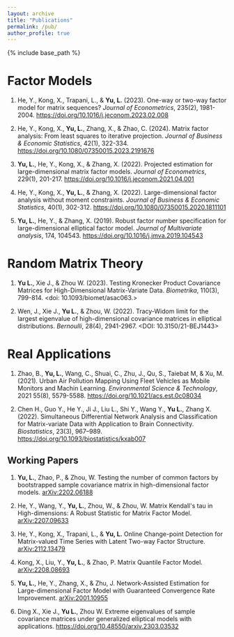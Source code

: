 ```yaml
---
layout: archive
title: "Publications"
permalink: /pub/
author_profile: true
---
```


{% include base_path %}

Factor Models
======
1.	He, Y., Kong, X., Trapani, L., & **Yu, L.** (2023). One-way or two-way factor model for matrix sequences? *Journal of Econometrics*, 235(2), 1981-2004. <https://doi.org/10.1016/j.jeconom.2023.02.008>

1. 	He, Y., Kong, X., **Yu, L.**, Zhang, X., & Zhao, C. (2024). Matrix factor analysis: From least squares to iterative projection. *Journal of Business & Economic Statistics*, 42(1), 322-334. <https://doi.org/10.1080/07350015.2023.2191676>

1. **Yu, L.**, He, Y., Kong, X., & Zhang, X. (2022). Projected estimation for large-dimensional matrix factor models. *Journal of Econometrics*, 229(1), 201-217. <https://doi.org/10.1016/j.jeconom.2021.04.001>

1. He, Y., Kong, X., **Yu, L.**, & Zhang, X. (2022). Large-dimensional factor analysis without moment constraints. *Journal of Business & Economic Statistics*, 40(1), 302-312. <https://doi.org/10.1080/07350015.2020.1811101>

1. **Yu, L.**, He, Y., & Zhang, X. (2019). Robust factor number specification for large-dimensional elliptical factor model. *Journal of Multivariate analysis*, 174, 104543. <https://doi.org/10.1016/j.jmva.2019.104543>

Random Matrix Theory
======
1. **Yu L.**, Xie J., & Zhou W. (2023). Testing Kronecker Product Covariance Matrices for High-Dimensional Matrix-Variate Data. *Biometrika*, 110(3), 799-814. <doi: 10.1093/biomet/asac063.>

1. Wen, J., Xie J., **Yu L.**, & Zhou, W. (2022). Tracy-Widom limit for the largest eigenvalue of high-dimensional covariance matrices in elliptical distributions. *Bernoulli*, 28(4), 2941-2967. <DOI: 10.3150/21-BEJ1443>

Real Applications
======
1. Zhao, B., **Yu, L.**, Wang, C., Shuai, C., Zhu, J., Qu, S., Taiebat M, & Xu, M. (2021). Urban Air Pollution Mapping Using Fleet Vehicles as Mobile Monitors and Machin Learning. *Environmental Science & Technology*, 2021 55(8), 5579-5588. <https://doi.org/10.1021/acs.est.0c08034>

1. Chen H., Guo Y., He Y., Ji J., Liu L., Shi Y., Wang Y., **Yu L.**, Zhang X. (2022). Simultaneous Differential Network Analysis and Classification for Matrix-variate Data with Application to Brain Connectivity. *Biostatistics*, 23(3), 967–989. <https://doi.org/10.1093/biostatistics/kxab007>

Working Papers
------
1. **Yu, L.**, Zhao, P., & Zhou, W. Testing the number of common factors by bootstrapped sample covariance matrix in high-dimensional factor models. <arXiv:2202.06188>

1. He, Y., Wang, Y., **Yu, L.**, Zhou, W., & Zhou, W. Matrix Kendall's tau in High-dimensions: A Robust Statistic for Matrix Factor Model. <arXiv:2207.09633>

1. He, Y., Kong, X., Trapani, L., & **Yu, L.** Online Change-point Detection for Matrix-valued Time Series with Latent Two-way Factor Structure. <arXiv:2112.13479>

1. Kong, X., Liu, Y., **Yu, L.**, & Zhao, P. Matrix Quantile Factor Model. <arXiv:2208.08693>

1. **Yu, L.**, He, Y., Zhang, X., & Zhu, J. Network-Assisted Estimation for Large-dimensional Factor Model with Guaranteed Convergence Rate Improvement.  <arXiv:2001.10955>

1. Ding X., Xie J., **Yu L.**, Zhou W. Extreme eigenvalues of sample covariance matrices under generalized elliptical models with applications. <https://doi.org/10.48550/arxiv.2303.03532>







